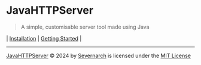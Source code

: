 # JavaHTTPServer
> A simple, customisable server tool made using Java<br>

| [Installation](INSTALL.md) | [Getting Started](GETTING_STARTED.md) |
***
[JavaHTTPServer](https://github.com/Severnarch/JavaHTTPServer) © 2024 by [Severnarch](https://github.com/Severnarch) is licensed under the [MIT License](LICENSE.md)
